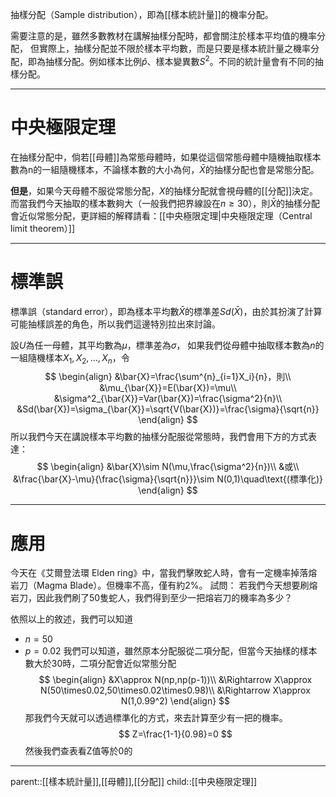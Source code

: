 抽樣分配（Sample distribution），即為[[樣本統計量]]的機率分配。

需要注意的是，雖然多數教材在講解抽樣分配時，都會關注於樣本平均值的機率分配，
但實際上，抽樣分配並不限於樣本平均數，而是只要是樣本統計量之機率分配，即為抽樣分配。例如樣本比例$\hat{p}$、樣本變異數$S^2$。不同的統計量會有不同的抽樣分配。
- - - 
# 中央極限定理
在抽樣分配中，倘若[[母體]]為常態母體時，如果從這個常態母體中隨機抽取樣本數為n的一組隨機樣本，不論樣本數的大小為何，$\bar{X}$的抽樣分配也會是常態分配。

**但是**，如果今天母體不服從常態分配，$X$的抽樣分配就會視母體的[[分配]]決定。而當我們今天抽取的樣本數夠大（一般我們把界線設在$n \geq 30$），則$\bar{X}$的抽樣分配會近似常態分配，更詳細的解釋請看：[[中央極限定理|中央極限定理（Central limit theorem）]]
- - -
# 標準誤
標準誤（standard error），即為樣本平均數$\bar{X}$的標準差$Sd(\bar{X})$，由於其扮演了計算可能抽樣誤差的角色，所以我們這邊特別拉出來討論。

設$U$為任一母體，其平均數為$\mu$，標準差為$\sigma$，
如果我們從母體中抽取樣本數為$n$的一組隨機樣本$X_1,X_2,\ldots,X_n$，令
$$
\begin{align}
&\bar{X}=\frac{\sum^{n}_{i=1}X_i}{n}，則\\
&\mu_{\bar{X}}=E(\bar{X})=\mu\\
&\sigma^2_{\bar{X}}=Var(\bar{X})=\frac{\sigma^2}{n}\\
&Sd(\bar{X})=\sigma_{\bar{X}}=\sqrt{V(\bar{X})}=\frac{\sigma}{\sqrt{n}}
\end{align}
$$
所以我們今天在講說樣本平均數的抽樣分配服從常態時，我們會用下方的方式表達：
$$
\begin{align}
&\bar{X}\sim N(\mu,\frac{\sigma^2}{n})\\
&或\\
&\frac{\bar{X}-\mu}{\frac{\sigma}{\sqrt{n}}}\sim N(0,1)\quad\text{(標準化)}
\end{align}
$$
- - -
# 應用
今天在《艾爾登法環 Elden ring》中，當我們擊敗蛇人時，會有一定機率掉落熔岩刀（Magma Blade）。但機率不高，僅有約2%。
試問：
若我們今天想要刷熔岩刀，因此我們刷了50隻蛇人，我們得到至少一把熔岩刀的機率為多少？

依照以上的敘述，我們可以知道
- $n=50$
- $p=0.02$
我們可以知道，雖然原本分配服從二項分配，但當今天抽樣的樣本數大於30時，二項分配會近似常態分配
$$
\begin{align}
&X\approx N(np,np(p-1))\\
&\Rightarrow X\approx N(50\times0.02,50\times0.02\times0.98)\\
&\Rightarrow X\approx N(1,0.99^2)
\end{align}
$$
那我們今天就可以透過標準化的方式，來去計算至少有一把的機率。
$$
Z=\frac{1-1}{0.98}=0
$$
然後我們查表看Z值等於0的

- - -
parent::[[樣本統計量]],[[母體]],[[分配]]
child::[[中央極限定理]]